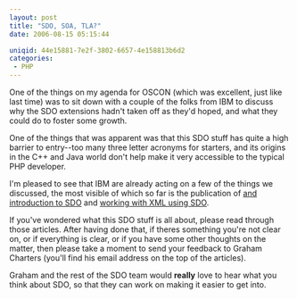 ```yaml
---
layout: post
title: "SDO, SOA, TLA?"
date: 2006-08-15 05:15:44

uniqid: 44e15881-7e2f-3802-6657-4e158813b6d2
categories: 
 - PHP
---
```

<p>One of the things on my agenda for OSCON (which was excellent, just like last time) was to sit down with a couple of the folks from IBM to discuss why the SDO extensions hadn't taken off as they'd hoped, and what they could do to foster some growth.   </p>
<p>One of the things that was apparent was that this SDO stuff has quite a high barrier to entry--too many three letter acronyms for starters, and its origins in the C++ and Java world don't help make it very accessible to the typical PHP developer.   </p>
<p>I'm pleased to see that IBM are already acting on a few of the things we discussed, the most visible of which so far is the publication of <a href="http://devzone.zend.com/node/view/id/757">and introduction to SDO</a> and <a href="http://devzone.zend.com/node/view/id/790">working with XML using SDO</a>.   </p>
<p>If you've wondered what this SDO stuff is all about, please read through those articles.  After having done that, if theres something you're not clear on, or if everything is clear, or if you have some other thoughts on the matter, then please take a moment to send your feedback to Graham Charters (you'll find his email address on the top of the articles).   </p>
<p>Graham and the rest of the SDO team would <b>really</b> love to hear what you think about SDO, so that they can work on making it easier to get into.   </p>
<p>  </p>
